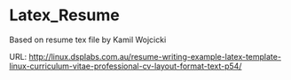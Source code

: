 # Latex_Resume
Based on resume tex file by Kamil Wojcicki

URL: http://linux.dsplabs.com.au/resume-writing-example-latex-template-linux-curriculum-vitae-professional-cv-layout-format-text-p54/
